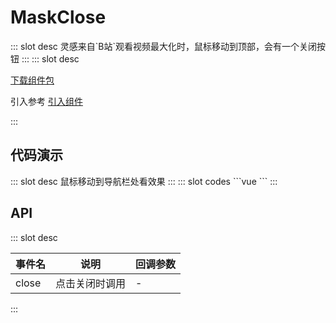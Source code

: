# MaskClose

<ContainerBox title="介绍">
::: slot desc
灵感来自`B站`观看视频最大化时，鼠标移动到顶部，会有一个关闭按钮
:::
</ContainerBox>

<ContainerBox title="下载并引入">
::: slot desc

[下载组件包](https://gitee.com/lengyibai/component-package/raw/master/LibMaskClose.zip)

引入参考 [引入组件](/Components/Base/start.html#引入组件)

:::
</ContainerBox>

## 代码演示

<ContainerBox title="基础用法">
::: slot desc
鼠标移动到导航栏处看效果
:::
<Static-MaskClose-demo-index />

<ShowCode>
::: slot codes
```vue
<template>
  <div>
    <LibMaskClose @close="close" />
  </div>
</template>
<script>
export default {
  methods: {
    close() {
      alert("关闭回调");
    },
  },
};
</script>
```
:::
</ShowCode>
</ContainerBox>

## API

<ContainerBox title="Events">
::: slot desc

| 事件名 | 说明           | 回调参数 |
| ------ | -------------- | -------- |
| close  | 点击关闭时调用 | -        |

:::
</ContainerBox>
